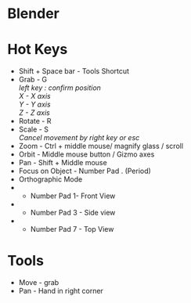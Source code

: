 # Blender

# Hot Keys
* Shift + Space bar - Tools Shortcut
* Grab - G  
*left key : confirm position  
X - X axis  
Y - Y axis  
Z - Z axis*
* Rotate - R
* Scale - S  
*Cancel movement by right key or esc*
* Zoom - Ctrl + middle mouse/ magnify glass / scroll
* Orbit - Middle mouse button / Gizmo axes
* Pan - Shift + Middle mouse
* Focus on Object -  Number Pad . (Period)
* Orthographic Mode  
* * Number Pad 1-  Front View  
* * Number Pad 3 - Side view  
* * Number Pad 7 - Top View


# Tools
* Move - grab
* Pan - Hand in right corner
